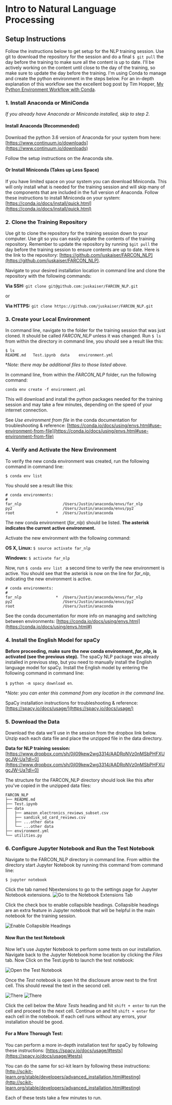 # Intro to Natural Language Processing
## Setup Instructions
Follow the instructions below to get setup for the NLP training session. Use git to download the repository for the session and do a final ```$ git pull``` the day before the training to make sure all the content is up to date. I'll be actively working on the content until close to the day of the training, so make sure to update the day before the training. I'm using Conda to manage and create the python environment in the steps below. For an in-depth explanation of this workflow see the excellent bog post by Tim Hopper, [My Python Environment Workflow with Conda](https://tdhopper.com/blog/2015/Nov/24/my-python-environment-workflow-with-conda/).

### 1. Install Anaconda or MiniConda
*If you already have Anaconda or Miniconda installed, skip to step 2.*

#### Install Anaconda (Recommended)
Download the python 3.6 version of Anaconda for your system from here:
[https://www.continuum.io/downloads](https://www.continuum.io/downloads)

Follow the setup instructions on the Anaconda site.

#### Or Install Miniconda (Takes up Less Space)
If you have limited space on your system you can download Miniconda. This will only install what is needed for the training session and will skip many of the components that are included in the full version of Anaconda. Follow these instructions to install Miniconda on your system: 
[https://conda.io/docs/install/quick.html](https://conda.io/docs/install/quick.html)


### 2. Clone the Training Repository
Use git to clone the repository for the training session down to your computer. Use git so you can easily update the contents of the training repository. Remember to update the repository by running ```$git pull``` the day before the training session to ensure contents are up to date. Here is the link to the repository: [https://github.com/juskaiser/FARCON_NLP](https://github.com/juskaiser/FARCON_NLP).

Navigate to your desired installation location in command line and clone the repository with the following commands:

**Via SSH:** ```git clone git@github.com:juskaiser/FARCON_NLP.git```

or

**Via HTTPS:** ```git clone https://github.com/juskaiser/FARCON_NLP.git```


### 3. Create your Local Environment
In command line, navigate to the folder for the training session that was just cloned. It should be called *FARCON_NLP* unless it was changed. Run ```$ ls``` from within the directory in command line, you should see a result like this:

```
$ ls
README.md   Test.ipynb  data    environment.yml
```
**Note: there may be additional files to those listed above.*

In command line, from within the *FARCON_NLP* folder, run the following command:

```conda env create -f environment.yml ```

This will download and install the python packages needed for the training session and may take a few minutes, depending on the speed of your internet connection. 

See *Use environment from file* in the conda documentation for troubleshooting & reference:
[https://conda.io/docs/using/envs.html#use-environment-from-file](https://conda.io/docs/using/envs.html#use-environment-from-file)

### 4. Verify and Activate the New Environment
To verify the new conda environment was created, run the following command in command line:

```
$ conda env list
```
You should see a result like this:

```
# conda environments:
#
far_nlp                  /Users/Justin/anaconda/envs/far_nlp
py2                      /Users/Justin/anaconda/envs/py2
root                  *  /Users/Justin/anaconda
```

The new conda environment (*far_nlp*) should be listed. **The asterisk indicates the current active environment.**

Activate the new environment with the following command:

**OS X, Linux:** ```$ source activate far_nlp```

**Windows:** ```$ activate far_nlp```

Now, run ```$ conda env list ``` a second time to verify the new environment is active. You should see that the asterisk is now on the line for *far_nlp*, indicating the new environment is active.

```
# conda environments:
#
far_nlp               *  /Users/Justin/anaconda/envs/far_nlp
py2                      /Users/Justin/anaconda/envs/py2
root                     /Users/Justin/anaconda
```

See the conda documentation for more info on managing and switching between environments:
[https://conda.io/docs/using/envs.html](https://conda.io/docs/using/envs.html#)

### 4. Install the English Model for spaCy
**Before proceeding, make sure the new conda environment, *far_nlp*, is activated (see the previous step).** The spaCy NLP package was already installed in previous step, but you need to manually install the English language model for spaCy. Install the English model by entering the following command in command line:

```$ python -m spacy download en```. 

**Note: you can enter this command from any location in the command line.*

SpaCy installation instructions for troubleshooting & reference:
[https://spacy.io/docs/usage/](https://spacy.io/docs/usage/)
### 5. Download the Data
Download the data we'll use in the session from the dropbox link below. Unzip each each data file and place the unzipped file in the data directory.

**Data for NLP training session:** [https://www.dropbox.com/sh/0jl09kew2wg3314/AADRoNVz0nMSbPHFXUgcJW-Ua?dl=0](https://www.dropbox.com/sh/0jl09kew2wg3314/AADRoNVz0nMSbPHFXUgcJW-Ua?dl=0)

The structure for the FARCON_NLP directory should look like this after you've copied in the unzipped data files:

```
FARCON_NLP
├── README.md
├── Test.ipynb
├── data
│   ├── amazon_electronics_reviews_subset.csv
│   ├── sandisk_sd_card_reviews.csv
│   ├── ...other data
│   └── ...other data
├── environment.yml
└── utilities.py

```

### 6. Configure Jupyter Notebook and Run the Test Notebook
Navigate to the FARCON_NLP directory in command line. From within the directory start Jupyter Notebook by running this command from command line:
 
```
$ jupyter notebook
```
Click the tab named Nbextensions to go to the settings page for Jupyter Notebook extensions.
![Go to the Notebook Extensions Tab](img/notebook-extensions.png)

Click the check box to enable collapsible headings. Collapsible headings are an extra feature in Jupyter notebook that will be helpful in the main notebook for the training session.    

![Enable Collapsible Headings](img/colapsable-headings.png)


#### Now Run the test Notebook
Now let's use Jupyter Notebook to perform some tests on our installation. Navigate back to the Jupyter Notebook home location by clicking the *Files* tab. Now Click on the Test.ipynb to launch the test notebook: 

![Open the Test Notebook](img/test.png)

Once the *Test* notebook is open hit the disclosure arrow next to the first cell. This should reveal the text in the second cell.

![There ](img/toggle.png)
![There ](img/revealed.png)


Click the cell below the *More Tests* heading and hit ```shift + enter``` to run the cell and proceed to the next cell. Continue on and hit ```shift + enter``` for each cell in the notebook. If each cell runs without any errors, your installation should be good.

#### For a More Thorough Test:
You can perform a more in-depth installation test for spaCy by following these instructions:
[https://spacy.io/docs/usage/#tests](https://spacy.io/docs/usage/#tests)

You can do the same for sci-kit learn by following these instructions:
[http://scikit-learn.org/stable/developers/advanced_installation.html#testing](http://scikit-learn.org/stable/developers/advanced_installation.html#testing)

Each of these tests take a few minutes to run.